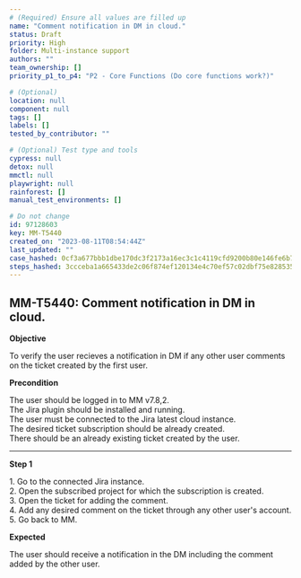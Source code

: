 ```yaml
---
# (Required) Ensure all values are filled up
name: "Comment notification in DM in cloud."
status: Draft
priority: High
folder: Multi-instance support
authors: ""
team_ownership: []
priority_p1_to_p4: "P2 - Core Functions (Do core functions work?)"

# (Optional)
location: null
component: null
tags: []
labels: []
tested_by_contributor: ""

# (Optional) Test type and tools
cypress: null
detox: null
mmctl: null
playwright: null
rainforest: []
manual_test_environments: []

# Do not change
id: 97128603
key: MM-T5440
created_on: "2023-08-11T08:54:44Z"
last_updated: ""
case_hashed: 0cf3a677bbb1dbe170dc3f2173a16ec3c1c4119cfd9200b80e146fe6b75a7b8df6392bc5b2f540923d1689519041eb37
steps_hashed: 3ccceba1a665433de2c06f874ef120134e4c70ef57c02dbf75e828535ca6900ec5831242dc9100c9d2a92fa70a35c12f
---
```


<!-- (Auto-generated) Based on frontmatter's "key" and "name" -->

## MM-T5440: Comment notification in DM in cloud.

**Objective**

To verify the user recieves a notification in DM if any other user comments on the ticket created by the first user.

**Precondition**

The user should be logged in to MM v7.8,2.\
The Jira plugin should be installed and running.\
The user must be connected to the Jira latest cloud instance.\
The desired ticket subscription should be already created.\
There should be an already existing ticket created by the user.

---

**Step 1**

1\. Go to the connected Jira instance.\
2\. Open the subscribed project for which the subscription is created.\
3\. Open the ticket for adding the comment.\
4\. Add any desired comment on the ticket through any other user's account.\
5\. Go back to MM.

**Expected**

The user should receive a notification in the DM including the comment added by the other user.
